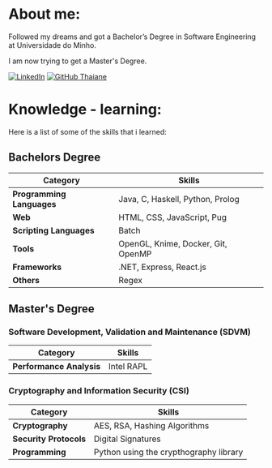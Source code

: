 # About me:
Followed my dreams and got a Bachelor’s Degree in Software Engineering at Universidade do Minho.

I am now trying to get a Master's Degree.

[![LinkedIn](https://img.shields.io/badge/LinkedIn-%230077B5.svg?logo=linkedin&logoColor=white)](https://linkedin.com/in/miguel-amg) 
[![GitHub Thaiane](https://img.shields.io/github/followers/miguel-amg?label=follow&style=social)](https://github.com/miguel-amg)

# Knowledge - learning:
Here is a list of some of the skills that i learned:

## Bachelors Degree
|**Category**    | **Skills**                                 |
|------------------------|---------------------------------------------|
| **Programming Languages** | Java, C, Haskell, Python, Prolog         |
| **Web**                | HTML, CSS, JavaScript, Pug                 |
| **Scripting Languages** | Batch                                      |
| **Tools**              | OpenGL, Knime, Docker, Git, OpenMP         |
| **Frameworks**         | .NET, Express, React.js                    |
| **Others**             | Regex                                      |

## Master's Degree

### Software Development, Validation and Maintenance (SDVM)
| **Category** | **Skills** |
|------------------------|---------------------------------------------|
| **Performance Analysis** | Intel RAPL  |

### Cryptography and Information Security (CSI)
| **Category** | **Skills** |
|------------------------|---------------------------------------------|
| **Cryptography**      | AES, RSA, Hashing Algorithms |
| **Security Protocols** | Digital Signatures          |
| **Programming**       | Python using the crypthography library |

